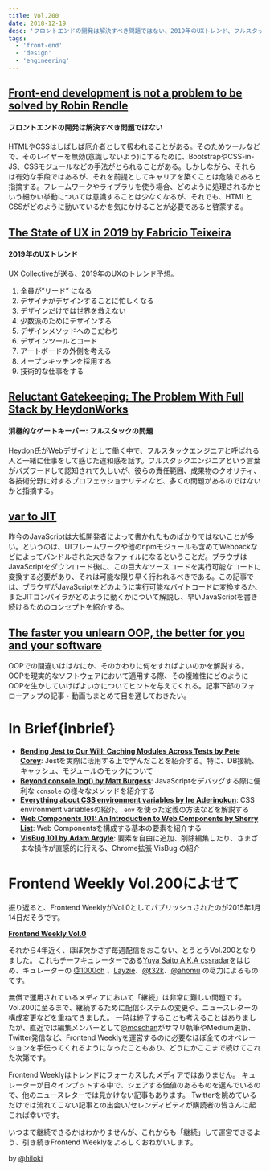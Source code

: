 ```yaml
---
title: Vol.200
date: 2018-12-19
desc: 'フロントエンドの開発は解決すべき問題ではない、2019年のUXトレンド、フルスタックの問題、ほか計10リンク'
tags:
  - 'front-end'
  - 'design'
  - 'engineering'
---
```


## [Front-end development is not a problem to be solved by Robin Rendle](https://css-tricks.com/front-end-development-is-not-a-problem-to-be-solved/)

#### フロントエンドの開発は解決すべき問題ではない

HTMLやCSSはしばしば厄介者として扱われることがある。そのためツールなどで、そのレイヤーを無効(意識しないよう)にするために、BootstrapやCSS-in-JS、CSSモジュールなどの手法がとられることがある。しかしながら、それらは有効な手段ではあるが、それを前提としてキャリアを築くことは危険であると指摘する。フレームワークやライブラリを使う場合、どのように処理されるかという細かい挙動については意識することは少なくなるが、それでも、HTMLとCSSがどのように動いているかを気にかけることが必要であると啓蒙する。

## [The State of UX in 2019 by Fabricio Teixeira](https://trends.uxdesign.cc/2019)

#### 2019年のUXトレンド

UX Collectiveが送る、2019年のUXのトレンド予想。

1. 全員が”リード” になる
2. デザイナがデザインすることに忙しくなる
3. デザインだけでは世界を救えない
4. 少数派のためにデザインする
5. デザインメソッドへのこだわり
6. デザインツールとコード
7. アートボードの外側を考える
8. オープンキッチンを採用する
9. 技術的な仕事をする


## [Reluctant Gatekeeping: The Problem With Full Stack by HeydonWorks](http://www.heydonworks.com/article/reluctant-gatekeeping-the-problem-with-full-stack)

#### 消極的なゲートキーパー: フルスタックの問題

Heydon氏がWebデザイナとして働く中で、フルスタックエンジニアと呼ばれる人と一緒に仕事をして感じた違和感を話す。フルスタックエンジニアという言葉がバズワードして認知されて久しいが、彼らの責任範囲、成果物のクオリティ、各技術分野に対するプロフェッショナリティなど、多くの問題があるのではないかと指摘する。

## [var to JIT](https://alistapart.com/article/var-to-jit/)

昨今のJavaScriptは大抵開発者によって書かれたものばかりではないことが多い。というのは、UIフレームワークや他のnpmモジュールも含めてWebpackなどによってバンドルされた大きなファイルになるということだ。ブラウザはJavaScriptをダウンロード後に、この巨大なソースコードを実行可能なコードに変換する必要があり、それは可能な限り早く行われるべきである。この記事では、ブラウザがJavaScriptをどのように実行可能なバイトコードに変換するか、またJITコンパイラがどのように動くかについて解説し、早いJavaScriptを書き続けるためのコンセプトを紹介する。

## [The faster you unlearn OOP, the better for you and your software](https://dpc.pw/the-faster-you-unlearn-oop-the-better-for-you-and-your-software)

OOPでの間違いははなにか、そのかわりに何をすればよいのかを解説する。OOPを現実的なソフトウェアにおいて適用する際、その複雑性にどのようにOOPを生かしていけばよいかについてヒントを与えてくれる。記事下部のフォローアップの記事・動画もまとめて目を通しておきたい。

# In Brief{inbrief}

- [**Bending Jest to Our Will: Caching Modules Across Tests by Pete Corey**](http://www.petecorey.com/blog/2018/11/05/bending-jest-to-our-will-caching-modules-across-tests/): Jestを実際に活用する上で学んだことを紹介する。特に、DB接続、キャッシュ、モジュールのモックについて
- [**Beyond console.log() by Matt Burgess**](https://medium.com/@mattburgess/beyond-console-log-2400fdf4a9d8): JavaScriptをデバッグする際に便利な `console` の様々なメソッドを紹介する
- [**Everything about CSS environment variables by Ire Aderinokun**](https://bitsofco.de/css-environment-variables/): CSS environment variablesの紹介。 `env`  を使った定義の方法などを解説する
- [**Web Components 101: An Introduction to Web Components by Sherry List**](https://www.telerik.com/blogs/web-components-101-an-introduction-to-web-components): Web Componentsを構成する基本の要素を紹介する
- [**VisBug 101 by Adam Argyle**](https://medium.com/google-design/visbug-101-d2636120f8d7): 要素を自由に追加、削除編集したり、さまざまな操作が直感的に行える、Chrome拡張 VisBug の紹介


# Frontend Weekly Vol.200によせて

振り返ると、Frontend WeeklyがVol.0としてパブリッシュされたのが2015年1月14日だそうです。

[**Frontend Weekly Vol.0**](https://github.com/frontendweekly/frontendweekly.tokyo/blob/master/content/0.md)

それから4年近く、ほぼ欠かさず毎週配信をおこない、とうとうVol.200となりました。
これもチーフキュレーターである[Yuya Saito A.K.A cssradar](https://twitter.com/cssradar)をはじめ、キュレーターの [@1000ch](https://twitter.com/1000ch) 、[Layzie](https://github.com/Layzie)、[@t32k](https://twitter.com/t32k)、[@ahomu](https://twitter.com/ahomu) の尽力によるものです。

無償で運用されているメディアにおいて「継続」は非常に難しい問題です。
Vol.200に至るまで、継続するために配信システムの変更や、ニュースレターの構成変更などを重ねてきました。
一時は終了することも考えることはありましたが、直近では編集メンバーとして[@moschan](https://twitter.com/moschann)がサマリ執筆やMedium更新、Twitter発信など、Frontend Weeklyを運営するのに必要なほぼ全てのオペレーションを手伝ってくれるようになったこともあり、どうにかここまで続けてこれた次第です。

Frontend Weeklyはトレンドにフォーカスしたメディアではありません。
キュレーターが日々インプットする中で、シェアする価値のあるものを選んでいるので、他のニュースレターでは見かけない記事もあります。
Twitterを眺めているだけでは流れてこない記事との出会い/セレンディピティが購読者の皆さんに起これば幸いです。

いつまで継続できるかはわかりませんが、これからも「継続」して運営できるよう、引き続きFrontend Weeklyをよろしくおねがいします。

by [@hiloki](https://twitter.com/hiloki)


